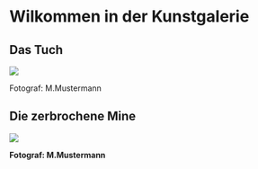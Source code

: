 <!DOCTYPE html>

<html lang="de">

<head>
<meta charset="utf-8">
<h1>Wilkommen in der Kunstgalerie</h1>
</head>

<body>
<h2>Das Tuch</h2>
<img src="foto1.jpg">
<p>Fotograf: M.Mustermann</p>

<h2> Die zerbrochene Mine</h2>
<img src="foto2.jpg">
<p><b>Fotograf: M.Mustermann</b></p>